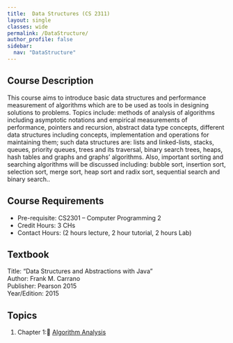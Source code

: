 ```yaml
---
title:  Data Structures (CS 2311)
layout: single
classes: wide
permalink: /DataStructure/
author_profile: false
sidebar:
  nav: "DataStructure"
---
```


## Course Description
This course aims to introduce basic data structures and performance measurement of algorithms which are to be used as tools in designing solutions to problems. Topics include: methods of analysis of algorithms including asymptotic notations and empirical measurements of performance, pointers and recursion, abstract data type concepts, different data structures including concepts, implementation and operations for maintaining them; such data structures are: lists and linked-lists, stacks, queues, priority queues, trees and its traversal, binary search trees, heaps, hash tables and graphs and graphs’ algorithms. Also, important sorting and searching algorithms will be discussed including: bubble sort, insertion sort, selection sort, merge sort, heap sort and radix sort, sequential search and binary search..
## Course Requirements
* Pre-requisite: CS2301 – Computer Programming 2
* Credit Hours: 3 CHs
* Contact Hours: (2 hours lecture, 2 hour tutorial, 2 hours Lab)

## Textbook
Title: “Data Structures and Abstractions with Java”   
Author: Frank M. Carrano   
Publisher: Pearson 2015   
Year/Edition: 2015   

## Topics

1. Chapter 1: [ِAlgorithm Analysis](/DataStructure/chap1)
